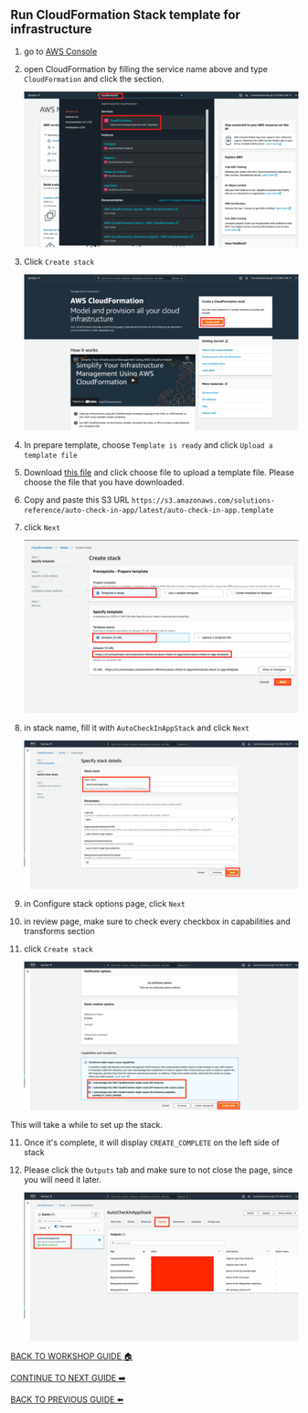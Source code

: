 ## Run CloudFormation Stack template for infrastructure

1. go to [AWS Console](https://console.aws.amazon.com/console/home?region=us-east-1#)
2. open CloudFormation by filling the service name above and type `CloudFormation` and click the section.

    ![](../../images/CloudFormationStack/2.png)

3. Click `Create stack`

    ![](../../images/CloudFormationStack/3.png)

4. In prepare template, choose `Template is ready` and click `Upload a template file`
5. Download [this file](../../Files/auto-check-in-app.template) and click choose file to upload a template file. Please choose the file that you have downloaded. 

5. Copy and paste this S3 URL `https://s3.amazonaws.com/solutions-reference/auto-check-in-app/latest/auto-check-in-app.template`

6. click `Next`

    ![](../../images/CloudFormationStack/6.png)

7. in stack name, fill it with `AutoCheckInAppStack` and click `Next`

    ![](../../images/CloudFormationStack/7.png)

8. in Configure stack options page, click `Next`
9. in review page, make sure to check every checkbox in capabilities and transforms section
10. click `Create stack`

    ![](../../images/CloudFormationStack/10.png)

This will take a while to set up the stack.

11. Once it's complete, it will display `CREATE_COMPLETE` on the left side of stack
12. Please click the `Outputs` tab and make sure to not close the page, since you will need it later.

    ![](../../images/CloudFormationStack/12.png)

[BACK TO WORKSHOP GUIDE :house:](../../EnglishGuide.md)

[CONTINUE TO NEXT GUIDE :arrow_right:](UploadImageS3.md)

[BACK TO PREVIOUS GUIDE :arrow_left:](Prerequisites.md)